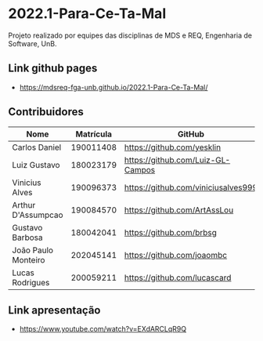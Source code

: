 # 2022.1-Para-Ce-Ta-Mal
Projeto realizado por equipes das disciplinas de MDS e REQ, Engenharia de Software, UnB.

## Link github pages
- https://mdsreq-fga-unb.github.io/2022.1-Para-Ce-Ta-Mal/

## Contribuidores


| Nome                | Matrícula | GitHub                              | Disciplina |
| ------------------- | --------- | ----------------------------------- | ---------- |
| Carlos Daniel       | 190011408 | https://github.com/yesklin          | REQ        |
| Luiz Gustavo        | 180023179 | https://github.com/Luiz-GL-Campos   | REQ        |
| Vinicius Alves      | 190096373 | https://github.com/viniciusalves999 | REQ        |
| Arthur D'Assumpcao  | 190084570 | https://github.com/ArtAssLou        | MDS        |
| Gustavo Barbosa     | 180042041 | https://github.com/brbsg            | MDS        |
| João Paulo Monteiro | 202045141 | https://github.com/joaombc          | MDS        |
| Lucas Rodrigues     | 200059211 | https://github.com/lucascard        | MDS        |


## Link apresentação 

- https://www.youtube.com/watch?v=EXdARCLqR9Q
